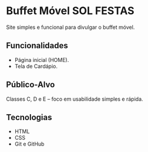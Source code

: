 # Buffet Móvel SOL FESTAS
Site simples e funcional para divulgar o buffet móvel.

## Funcionalidades
- Página inicial (HOME).
- Tela de Cardápio.

## Público-Alvo
Classes C, D e E – foco em usabilidade simples e rápida.

## Tecnologias
- HTML
- CSS
- Git e GitHub
 
